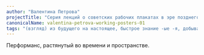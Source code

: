 ```yaml
---
author: "Валентина Петрова"
projectTitle: "Серия лекций о советских рабочих плакатах в эре позднего капитализма"
canonicalName: valentina-petrova-working-posters-01
tags: "(взгляд) из будущего на настоящее, быстрое знание -ые -я, добывающий капитализм, коллекция, производственная драма, национальная академия наук как ведьма, спекулятивный синтез, повторение"
---
```

 Перформанс, растянутый во времени и пространстве.
